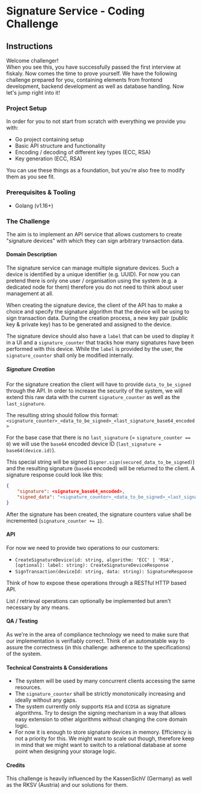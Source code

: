 # Signature Service - Coding Challenge

## Instructions

Welcome challenger!  
When you see this, you have successfully passed the first interview at fiskaly. Now
comes the time to prove yourself. We have the following challenge prepared for you,
containing elements from frontend development, backend development as well as database
handling. Now let's jump right into it!

### Project Setup

In order for you to not start from scratch with everything we provide you with:

- Go project containing setup
- Basic API structure and functionality
- Encoding / decoding of different key types (ECC, RSA)
- Key generation (ECC, RSA)

You can use these things as a foundation, but you're also free to modify them as you see fit.

### Prerequisites & Tooling

- Golang (v1.16+)

### The Challenge

The aim is to implement an API service that allows customers to create "signature devices" with which they can sign arbitrary transaction data.

#### Domain Description

The signature service can manage multiple signature devices. Such a device is identified by a unique identifier (e.g. UUID). For now you can pretend there is only one user / organisation using the system (e.g. a dedicated node for them) therefore you do not need to think about user management at all.

When creating the signature device, the client of the API has to make a choice and specify the signature algorithm that the device will be using to sign transaction data. During the creation process, a new key pair (public key & private key) has to be generated and assigned to the device.

The signature device should also have a `label` that can be used to display it in a UI and a `signature_counter` that tracks how many signatures have been performed with this device. While the `label` is provided by the user, the `signature_counter` shall only be modified internally.

##### Signature Creation

For the signature creation the client will have to provide `data_to_be_signed` through the API. In order to increase the security of the system, we will extend this raw data with the current `signature_counter` as well as the `last_signature`.

The resulting string should follow this format: `<signature_counter>_<data_to_be_signed>_<last_signature_base64_encoded>`

For the base case that there is no `last_signature` (= `signature_counter == 0`) we will use the `base64` encoded device ID (`last_signature = base64(device.id)`).

This special string will be signed (`Signer.sign(secured_data_to_be_signed)`) and the resulting signature (`base64` encoded) will be returned to the client. A signature response could look like this:

```json
{ 
    "signature": <signature_base64_encoded>,
    "signed_data": "<signature_counter>_<data_to_be_signed>_<last_signature_base64_encoded>"
}
```

After the signature has been created, the signature counters value shall be incremented (`signature_counter += 1`).

#### API

For now we need to provide two operations to our customers:

- `CreateSignatureDevice(id: string, algorithm: 'ECC' | 'RSA', [optional]: label: string): CreateSignatureDeviceResponse`
- `SignTransaction(deviceId: string, data: string): SignatureResponse`

Think of how to expose these operations through a RESTful HTTP based API.

List / retrieval operations can optionally be implemented but aren't necessary by any means.

#### QA / Testing

As we're in the area of compliance technology we need to make sure that our implementation is verifiably correct. Think of an automatable way to assure the correctness (in this challenge: adherence to the specifications) of the system.

#### Technical Constraints & Considerations

- The system will be used by many concurrent clients accessing the same resources.
- The `signature_counter` shall be strictly monotonically increasing and ideally without any gaps.
- The system currently only supports `RSA` and `ECDSA` as signature algorithms. Try to design the signing mechanism in a way that allows easy extension to other algorithms without changing the core domain logic.
- For now it is enough to store signature devices in memory. Efficiency is not a priority for this. We might want to scale out though, therefore keep in mind that we might want to switch to a relational database at some point when designing your storage logic.

#### Credits

This challenge is heavily influenced by the KassenSichV (Germany) as well as the RKSV (Austria) and our solutions for them.
